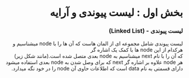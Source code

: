 <div dir="rtl">

# بخش اول : لیست پیوندی و آرایه
### لیست پیوندی - (Linked List)

لیست پیوندی شامل مجموعه ای از المان هاست که آن ها را با node میشناسیم و 
هرکدام از این node ها با کمک یک اشاره گر 
<br>که آن را با نام next میشناسیم به node بعدی متصل شده است.(مانند شکل زیر) <br>
هر node علاوه بر اشاره گر next که برای وصل شدن به node بعدی استفاده میشود دارای قسمتی به نام data است که اطلاعات حاوی آن node را در خود نگه میدارد.

</div>
